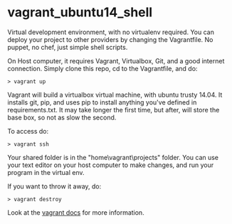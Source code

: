 vagrant_ubuntu14_shell
======================

Virtual development environment, with no virtualenv required.
You can deploy your project to other providers by changing the 
Vagrantfile. No puppet, no chef, just simple shell scripts.

On Host computer, it requires Vagrant, Virtualbox, Git, and a good internet connection.
Simply clone this repo, cd to the Vagrantfile, and do:

`> vagrant up`

Vagrant will build a virtualbox virtual machine, with ubuntu trusty 14.04. It installs
git, pip, and uses pip to install anything you've defined in requirements.txt. It may 
take longer the first time, but after, will store the base box, so not as slow the second.

To access do:

`> vagrant ssh`

Your shared folder is in the "home\vagrant\projects" folder. You can use your text editor on your host computer to
make changes, and run your program in the virtual env. 

If you want to throw it away, do:

`> vagrant destroy`

Look at the [vagrant docs](https://docs.vagrantup.com/v2/) for more information.